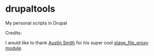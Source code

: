 drupaltools
===========

My personal scripts in Drupal

Credits:

I would like to thank [Austin Smith](https://drupal.org/user/199298) for his super cool [stage_file_proxy module](https://drupal.org/project/stage_file_proxy).

